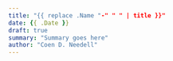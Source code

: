 ```yaml
---
title: "{{ replace .Name "-" " " | title }}"
date: {{ .Date }}
draft: true
summary: "Summary goes here"
author: "Coen D. Needell"
---
```


